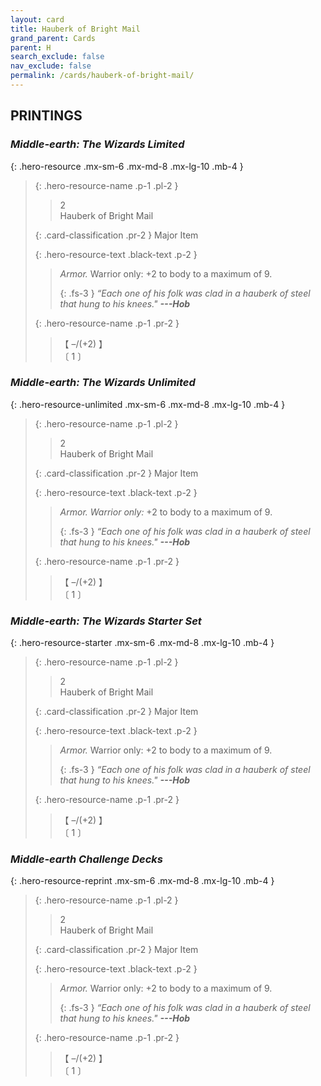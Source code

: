 ```yaml
---
layout: card
title: Hauberk of Bright Mail
grand_parent: Cards
parent: H
search_exclude: false
nav_exclude: false
permalink: /cards/hauberk-of-bright-mail/
---
```


## PRINTINGS


### _Middle-earth: The Wizards Limited_

{: .hero-resource .mx-sm-6 .mx-md-8 .mx-lg-10 .mb-4 }
> {: .hero-resource-name .p-1 .pl-2 }
> > <div class="card-mp">2</div>
> > <div class="card-name">Hauberk of Bright Mail</div>
>
> {: .card-classification .pr-2 }
> Major Item
>
> {: .hero-resource-text .black-text .p-2 }
> > _Armor._ Warrior only: +2 to body to a maximum of 9. 
> > 
> > {: .fs-3 } 
> > _“Each one of his folk was clad in a hauberk of steel that hung to his knees."_ ***---&#65279;Hob*** 
> 
> {: .hero-resource-name .p-1 .pr-2 }
> > <div class="card-shield">【 &ndash;/(+2) 】</div>
> > <div class="card-corruption">〔 1 〕</div>

### _Middle-earth: The Wizards Unlimited_

{: .hero-resource-unlimited .mx-sm-6 .mx-md-8 .mx-lg-10 .mb-4 }
> {: .hero-resource-name .p-1 .pl-2 }
> > <div class="card-mp">2</div>
> > <div class="card-name">Hauberk of Bright Mail</div>
>
> {: .card-classification .pr-2 }
> Major Item
>
> {: .hero-resource-text .black-text .p-2 }
> > _Armor._ _Warrior only:_ +2 to body to a maximum of 9. 
> > 
> > {: .fs-3 } 
> > _“Each one of his folk was clad in a hauberk of steel that hung to his knees."_ ***---&#65279;Hob*** 
> 
> {: .hero-resource-name .p-1 .pr-2 }
> > <div class="card-shield">【 &ndash;/(+2) 】</div>
> > <div class="card-corruption">〔 1 〕</div>

### _Middle-earth: The Wizards Starter Set_

{: .hero-resource-starter .mx-sm-6 .mx-md-8 .mx-lg-10 .mb-4 }
> {: .hero-resource-name .p-1 .pl-2 }
> > <div class="card-mp">2</div>
> > <div class="card-name">Hauberk of Bright Mail</div>
>
> {: .card-classification .pr-2 }
> Major Item
>
> {: .hero-resource-text .black-text .p-2 }
> > _Armor._ Warrior only: +2 to body to a maximum of 9. 
> > 
> > {: .fs-3 } 
> > _“Each one of his folk was clad in a hauberk of steel that hung to his knees."_ ***---&#65279;Hob*** 
> 
> {: .hero-resource-name .p-1 .pr-2 }
> > <div class="card-shield">【 &ndash;/(+2) 】</div>
> > <div class="card-corruption">〔 1 〕</div>

### _Middle-earth Challenge Decks_

{: .hero-resource-reprint .mx-sm-6 .mx-md-8 .mx-lg-10 .mb-4 }
> {: .hero-resource-name .p-1 .pl-2 }
> > <div class="card-mp">2</div>
> > <div class="card-name">Hauberk of Bright Mail</div>
>
> {: .card-classification .pr-2 }
> Major Item
>
> {: .hero-resource-text .black-text .p-2 }
> > _Armor._ Warrior only: +2 to body to a maximum of 9. 
> > 
> > {: .fs-3 } 
> > _“Each one of his folk was clad in a hauberk of steel that hung to his knees."_ ***---&#65279;Hob*** 
> 
> {: .hero-resource-name .p-1 .pr-2 }
> > <div class="card-shield">【 &ndash;/(+2) 】</div>
> > <div class="card-corruption">〔 1 〕</div>
